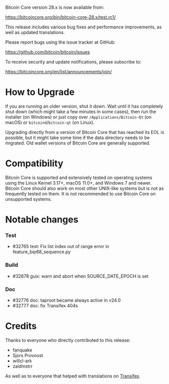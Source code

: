 Bitcoin Core version 28.x is now available from:

  <https://bitcoincore.org/bin/bitcoin-core-28.x/test.rc1/>

This release includes various bug fixes and performance
improvements, as well as updated translations.

Please report bugs using the issue tracker at GitHub:

  <https://github.com/bitcoin/bitcoin/issues>

To receive security and update notifications, please subscribe to:

  <https://bitcoincore.org/en/list/announcements/join/>

How to Upgrade
==============

If you are running an older version, shut it down. Wait until it has completely
shut down (which might take a few minutes in some cases), then run the
installer (on Windows) or just copy over `/Applications/Bitcoin-Qt` (on macOS)
or `bitcoind`/`bitcoin-qt` (on Linux).

Upgrading directly from a version of Bitcoin Core that has reached its EOL is
possible, but it might take some time if the data directory needs to be migrated. Old
wallet versions of Bitcoin Core are generally supported.

Compatibility
==============

Bitcoin Core is supported and extensively tested on operating systems
using the Linux Kernel 3.17+, macOS 11.0+, and Windows 7 and newer. Bitcoin
Core should also work on most other UNIX-like systems but is not as
frequently tested on them. It is not recommended to use Bitcoin Core on
unsupported systems.

Notable changes
===============

### Test

- #32765 test: Fix list index out of range error in feature_bip68_sequence.py

### Build

- #32678 guix: warn and abort when SOURCE_DATE_EPOCH is set

### Doc

- #32776 doc: taproot became always active in v24.0
- #32777 doc: fix Transifex 404s


Credits
=======

Thanks to everyone who directly contributed to this release:
- fanquake
- Sjors Provoost
- willcl-ark
- zaidmstrr

As well as to everyone that helped with translations on
[Transifex](https://explore.transifex.com/bitcoin/bitcoin/).
